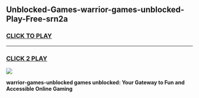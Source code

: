 
## Unblocked-Games-warrior-games-unblocked-Play-Free-srn2a
<h3>
<a href="https://premium76.site?title=warrior-games-unblocked&ref=18A">CLICK TO PLAY</a></h3>
<hr>

<h3>
<a href="https://premium76.site?title=warrior-games-unblocked&ref=18A">CLICK 2 PLAY</a>
  
</h3>

<a href="https://premium76.site?title=warrior-games-unblocked&ref=18A"><img src="https://clearcache.store/games.png"></a>


**warrior-games-unblocked games unblocked: Your Gateway to Fun and Accessible Online Gaming**
